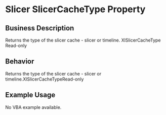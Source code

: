 # Slicer SlicerCacheType Property

## Business Description
Returns the type of the slicer cache - slicer or timeline. XlSlicerCacheType Read-only

## Behavior
Returns the type of the slicer cache - slicer or timeline.XlSlicerCacheTypeRead-only

## Example Usage
No VBA example available.